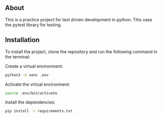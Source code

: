 ## About

This is a practice project for test driven development in python. This uses the pytest library for testing.

## Installation

To install the project, clone the repository and run the following command in the terminal:

Create a virtual environment:
```bash
python3 -m venv .env
```
Activate the virtual environment:

```bash
source .env/bin/activate
```

Install the dependencies:

```bash
pip install -r requirements.txt
```